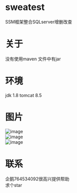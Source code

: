 # sweatest
SSM框架整合SQLserver增删改查<br>

关于
===
没有使用maven 文件中有jar<br>

环境
===
jdk 1.8
tomcat 8.5<br>

图片
===
![image](https://github.com/764534092/sweatest/blob/master/tupian/1.png)<br>
![image](https://github.com/764534092/sweatest/blob/master/tupian/2.png)<br>
![image](https://github.com/764534092/sweatest/blob/master/tupian/6.png)<br>

联系
===

企鹅764534092很高兴提供帮助<br>
求个star
